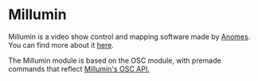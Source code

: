 # Millumin

Millumin is a video show control and mapping software made by [Anomes](https://blog.anomes.com/). You can find more about it [here](https://www.millumin.com/v3/index.php).

The Millumin module is based on the OSC module, with premade commands that reflect [Millumin's OSC API.](https://heavym.net/blog/en/tutorials/controlling-heavym-remote-device/osc-documentation/)

